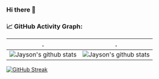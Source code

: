 ### Hi there 👋

<!--   GitHub stats graph -->
### 📈 GitHub Activity Graph:

<!--   stats + languages -->
| .                                                                                                                                       | .                                                                                                                         |
|-----------------------------------------------------------------------------------------------------------------------------------------|---------------------------------------------------------------------------------------------------------------------------|
| ![Jayson's github stats](https://github-readme-stats.vercel.app/api?username=JaysonAlbert&show_icons=true&theme=radical&include_all_commits=true) | ![Jayson's github stats](https://github-readme-stats.vercel.app/api/top-langs/?username=JaysonAlbert&theme=radical&layout=compact) |


[![GitHub Streak](https://github-readme-streak-stats.herokuapp.com?user=JaysonAlbert&theme=dark)](https://git.io/streak-stats)

<!--
**JaysonAlbert/JaysonAlbert** is a ✨ _special_ ✨ repository because its `README.md` (this file) appears on your GitHub profile.

Here are some ideas to get you started:

- 🔭 I’m currently working on ...
- 🌱 I’m currently learning ...
- 👯 I’m looking to collaborate on ...
- 🤔 I’m looking for help with ...
- 💬 Ask me about ...
- 📫 How to reach me: ...
- 😄 Pronouns: ...
- ⚡ Fun fact: ...
-->
